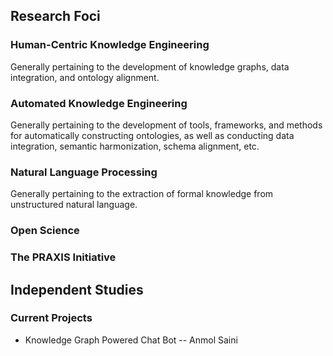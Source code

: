 ## Research Foci

### Human-Centric Knowledge Engineering
Generally pertaining to the development of knowledge graphs, data integration, and ontology alignment.

### Automated Knowledge Engineering
Generally pertaining to the development of tools, frameworks, and methods for automatically constructing ontologies, as well as conducting data integration, semantic harmonization, schema alignment, etc.

### Natural Language Processing
Generally pertaining to the extraction of formal knowledge from unstructured natural language.

### Open Science

### The PRAXIS Initiative

## Independent Studies

### Current Projects
* Knowledge Graph Powered Chat Bot -- Anmol Saini